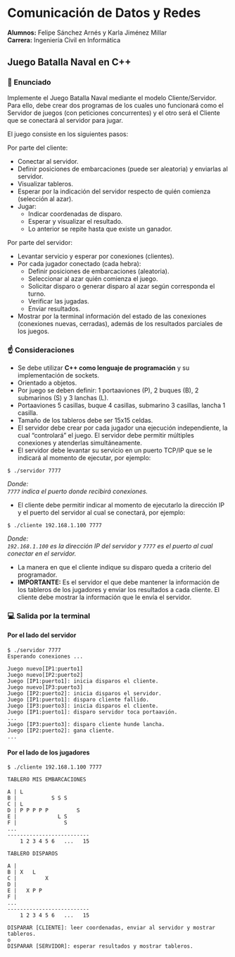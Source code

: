 # Comunicación de Datos y Redes

**Alumnos:** Felipe Sánchez Arnés y Karla Jiménez Millar  
**Carrera:** Ingeniería Civil en Informática

## Juego Batalla Naval en C++

### 💬 Enunciado

Implemente el Juego Batalla Naval mediante el modelo Cliente/Servidor. Para ello, debe crear dos programas de los cuales uno funcionará como el Servidor de juegos (con peticiones concurrentes) y el otro será el Cliente que se conectará al servidor para jugar.

El juego consiste en los siguientes pasos:

Por parte del cliente:
- Conectar al servidor.
- Definir posiciones de embarcaciones (puede ser aleatoria) y enviarlas al servidor.
- Visualizar tableros.
- Esperar por la indicación del servidor respecto de quién comienza (selección al azar).
- Jugar:
  - Indicar coordenadas de disparo.
  - Esperar y visualizar el resultado.
  - Lo anterior se repite hasta que existe un ganador.

Por parte del servidor:
- Levantar servicio y esperar por conexiones (clientes).
- Por cada jugador conectado (cada hebra):
  - Definir posiciones de embarcaciones (aleatoria).
  - Seleccionar al azar quién comienza el juego.
  - Solicitar disparo o generar disparo al azar según corresponda el turno.
  - Verificar las jugadas.
  - Enviar resultados.
- Mostrar por la terminal información del estado de las conexiones (conexiones nuevas, cerradas), además de los resultados parciales de los juegos.

### ☝️ Consideraciones

- Se debe utilizar **C++ como lenguaje de programación** y su implementación de sockets.
- Orientado a objetos.
- Por juego se deben definir: 1 portaaviones (P), 2 buques (B), 2 submarinos (S) y 3 lanchas (L).
- Portaaviones 5 casillas, buque 4 casillas, submarino 3 casillas, lancha 1 casilla.
- Tamaño de los tableros debe ser 15x15 celdas.
- El servidor debe crear por cada jugador una ejecución independiente, la cual “controlará” el juego. El servidor debe permitir múltiples conexiones y atenderlas simultáneamente.
- El servidor debe levantar su servicio en un puerto TCP/IP que se le indicará al momento de ejecutar, por ejemplo:

```console
$ ./servidor 7777
```
*Donde:*  
*```7777``` indica el puerto donde recibirá conexiones.*

- El cliente debe permitir indicar al momento de ejecutarlo la dirección IP y el puerto del servidor al cual se conectará, por ejemplo:

```console
$ ./cliente 192.168.1.100 7777
```
*Donde:*  
*```192.168.1.100``` es la dirección IP del servidor y ```7777``` es el puerto al cual conectar en el servidor.*

- La manera en que el cliente indique su disparo queda a criterio del programador.
- **IMPORTANTE:** Es el servidor el que debe mantener la información de los tableros de los jugadores y enviar los resultados a cada cliente. El cliente debe mostrar la información que le envía el servidor.

### 💻 Salida por la terminal

#### Por el lado del servidor

```console
$ ./servidor 7777
Esperando conexiones ...

Juego nuevo[IP1:puerto1]
Juego nuevo[IP2:puerto2]
Juego [IP1:puerto1]: inicia disparos el cliente.
Juego nuevo[IP3:puerto3]
Juego [IP2:puerto2]: inicia disparos el servidor.
Juego [IP1:puerto1]: disparo cliente fallido.
Juego [IP3:puerto3]: inicia disparos el cliente.
Juego [IP1:puerto1]: disparo servidor toca portaavión.
...
Juego [IP3:puerto3]: disparo cliente hunde lancha.
Juego [IP2:puerto2]: gana cliente.
...
```

#### Por el lado de los jugadores

```console
$ ./cliente 192.168.1.100 7777

TABLERO MIS EMBARCACIONES

A | L
B |           S S S
C | L
D | P P P P P         S
E |             L S
F |               S
...
--------------------------
    1 2 3 4 5 6   ...   15

TABLERO DISPAROS

A |
B | X   L
C |         X
D |
E |   X P P
F |
...
--------------------------
    1 2 3 4 5 6   ...   15

DISPARAR [CLIENTE]: leer coordenadas, enviar al servidor y mostrar tableros.
o
DISPARAR [SERVIDOR]: esperar resultados y mostrar tableros.
```
